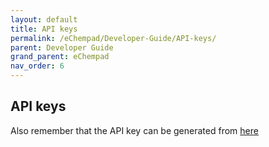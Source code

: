 ```yaml
---
layout: default
title: API keys
permalink: /eChempad/Developer-Guide/API-keys/
parent: Developer Guide
grand_parent: eChempad
nav_order: 6
---
```


## API keys

Also remember that the API key can be generated from [here](https://iciq.signalsnotebook.perkinelmercloud.eu/snconfig/settings/apikey)
